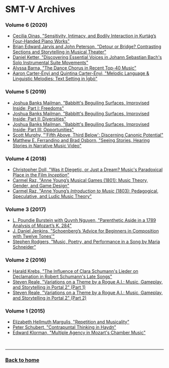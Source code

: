 # SMT-V Archives

### Volume 6 (2020)
- [Cecilia Oinas, "Sensitivity, Intimacy, and Bodily Interaction in Kurtág’s Four-Handed Piano Works"](volume6.md#sensitivity-intimacy-and-bodily-interaction-in-kurtágs-four-handed-piano-works)
- [Brian Edward Jarvis and John Peterson, "Detour or Bridge? Contrasting Sections and Storytelling in Musical Theater"](volume6.md#detour-or-bridge-contrasting-sections-and-storytelling-in-musical-theater)
- [Daniel Ketter, "Discovering Essential Voices in Johann Sebastian Bach's Solo Instrumental Suite Movements"](volume6.md#discovering-essential-voices-in-johann-sebastian-bachs-solo-instrumental-suite-movements)
- [Alyssa Barna, "The Dance Chorus in Recent Top-40 Music"](volume6.md#the-dance-chorus-in-recent-top-40-music)
- [Aaron Carter-Ényì and Quintina Carter-Ényì, "Melodic Language & Linguistic Melodies:  Text Setting in Ìgbò"](volume6.md#melodic-language-linguistic-melodies-text-setting-in-Ìgbò)

### Volume 5 (2019)
- [Joshua Banks Mailman, "Babbitt's Beguiling Surfaces, Improvised Inside; Part I: Freedoms"](volume5.md#babbitts-beguiling-surfaces-improvised-inside-part-i-freedoms)
- [Joshua Banks Mailman, "Babbitt's Beguiling Surfaces, Improvised Inside; Part II: Diversities"](volume5.md#babbitts-beguiling-surfaces-improvised-inside-part-ii-diversities)
- [Joshua Banks Mailman, "Babbitt's Beguiling Surfaces, Improvised Inside; Part III: Opportunities"](volume5.md#babbitts-beguiling-surfaces-improvised-inside-part-iii-opportunities)
- [Scott Murphy, "'Fifth Above, Third Below': Discerning Canonic Potential"](volume5.md#fifth-above-third-below-discerning-canonic-potential)
- [Matthew E. Ferrandino and Brad Osborn, "Seeing Stories, Hearing Stories in Narrative Music Video"](volume5.md#seeing-stories-hearing-stories-in-narrative-music-video)


### Volume 4 (2018)
- [Christopher Doll, "Was it Diegetic, or Just a Dream? Music's Paradoxical Place in the Film *Inception*"](volume4.md#was-it-diegetic-or-just-a-dream-musics-paradoxical-place-in-the-film-inception)
- [Carmel Raz, "Anne Young’s Musical Games (1801): Music Theory, Gender, and Game Design"](volume4.md#anne-youngs-musical-games-1801-music-theory-gender-and-game-design)
- [Carmel Raz, "Anne Young’s *Introduction to Music* (1803): Pedagogical, Speculative, and Ludic Music Theory"](volume4.md#anne-youngs-introduction-to-music-1803-pedagogical-speculative-and-ludic-music-theory)


### Volume 3 (2017)
- [L. Poundie Burstein with Quynh Nguyen, "Parenthetic Aside in a 1789 Analysis of Mozart’s K. 284"](volume3.md#parenthetic-aside-in-a-1789-analysis-of-mozarts-k-284)
- [J. Daniel Jenkins, "Schoenberg’s ‘Advice for Beginners in Composition with Twelve Tones'"](volume3.md#schoenbergs-advice-for-beginners-in-composition-with-twelve-tones)
- [Stephen Rodgers, "Music, Poetry, and Performance in a Song by Maria Schneider"](volume3.md#music-poetry-and-performance-in-a-song-by-maria-schneider)


### Volume 2 (2016)
- [Harald Krebs, "The Influence of Clara Schumann's Lieder on Declamation in Robert Schumann's Late Songs"](volume2.md#the-influence-of-clara-schumanns-lieder-on-declamation-in-robert-schumanns-late-songs)
- [Steven Reale, "Variations on a Theme by a Rogue A.I.: Music, Gameplay, and Storytelling in Portal 2" (Part 1)](volume2.md#variations-on-a-theme-by-a-rogue-ai-music-gameplay-and-storytelling-in-portal-2-part-1-of-2)
- [Steven Reale, "Variations on a Theme by a Rogue A.I.: Music, Gameplay, and Storytelling in Portal 2" (Part 2)](volume2.md#variations-on-a-theme-by-a-rogue-ai-music-gameplay-and-storytelling-in-portal-2-part-2-of-2)


### Volume 1 (2015)
- [Elizabeth Hellmuth Margulis, "Repetition and Musicality"](volume1.md#repetition-and-musicality)
- [Peter Schubert, "Contrapuntal Thinking in Haydn"](volume1.md#contrapuntal-thinking-in-haydn)
- [Edward Klorman, "Multiple Agency in Mozart's Chamber Music"](volume1.md#multiple-musical-agency-in-mozarts-chamber-music)

<p>&nbsp;</p>
<hr>

<h3><a href="{{ "/" | relative_url }}">Back to home</a></h3>
